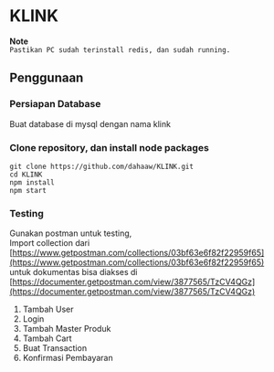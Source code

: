 # KLINK

**Note**  
`Pastikan PC sudah terinstall redis, dan sudah running.
`   

## Penggunaan

### Persiapan Database
Buat database di mysql dengan nama klink

### Clone repository, dan install node packages

``` 
git clone https://github.com/dahaaw/KLINK.git
cd KLINK
npm install
npm start
```

### Testing
Gunakan postman untuk testing, <br/>
Import collection dari [https://www.getpostman.com/collections/03bf63e6f82f22959f65](https://www.getpostman.com/collections/03bf63e6f82f22959f65)<br/>
untuk dokumentas bisa diakses di [https://documenter.getpostman.com/view/3877565/TzCV4QGz](https://documenter.getpostman.com/view/3877565/TzCV4QGz) 
1. Tambah User
2. Login
3. Tambah Master Produk
4. Tambah Cart
5. Buat Transaction
6. Konfirmasi Pembayaran


